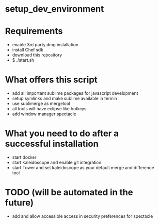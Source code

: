 # setup_dev_environment

# Requirements
- enable 3rd party dmg installation
- install Chef sdk
- download this repository
- $ ./start.sh

# What offers this script
- add all important sublime packages for javascript development
- setup symlinks and make sublime available in termin
- use sublimerge as mergetool
- all tools will have eclipse like hotkeys
- add window manager spectacle

# What you need to do after a successful installation
- start docker
- start kaleidoscope and enable git integration
- start Tower and set kaleidoscope as your default merge and difference tool

# TODO (will be automated in the future)
- add and allow accessible access in security preferences for spectacle 
